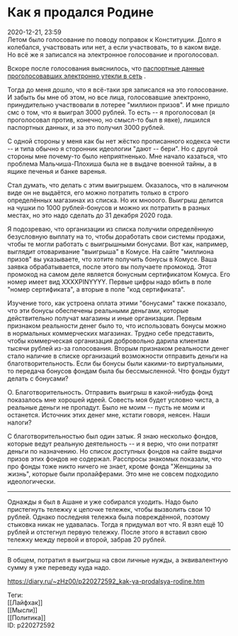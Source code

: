 Как я продался Родине
======================

   
 2020-12-21, 23:59   
  Летом было голосование по поводу поправок к Конституции. Долго я колебался, участвовать или нет, а если участвовать, то в каком виде. Но всё же я записался на электронное голосование и проголосовал.   
   
 Вскоре после голосования выяснилось, что  [паспортные данные проголосовавших электронно утекли в сеть](https://meduza.io/feature/2020/07/09/vlasti-fakticheski-vylozhili-v-otkrytyy-dostup-personalnye-dannye-vseh-internet-izbirateley)  .   
   
 Тогда до меня дошло, что я всё-таки зря записался на это голосование. И забыть бы мне об этом, но все лица, голосовавшие электронно, принудительно участвовали в лотерее "миллион призов". И мне пришло смс о том, что я выиграл 3000 рублей. То есть -- я проголосовал (я проголосовал против, конечно, но смысл-то был в явке), лишился паспортных данных, и за это получил 3000 рублей.   
   
 С одной стороны у меня как бы нет жёстко прописанного кодекса чести -- и типа обычно я сторонник идеологии "дают -- бери". Но с другой стороны мне почему-то было неприятненько. Мне начало казаться, что проблема Мальчиша-Плохиша была не в выдаче военной тайны, а в ящике печенья и банке варенья.   
   
 Стал думать, что делать с этим выигрышем. Оказалось, что в наличном виде он не выдаётся, его можно потратить только в строго определённых магазинах из списка. Но их мнооого. Выигрыш делится на чушки по 1000 рублей-бонусов и можно их потратить в разных местах, но это надо сделать до 31 декабря 2020 года.   
   
 Я подозреваю, что организации из списка получили определённую безусловную выплату на то, чтобы доработать свои системы продажи, чтобы те могли работать с выигрышными бонусами. Вот как, например, выглядит отоваривание "выигрыша" в Комусе. На сайте "миллиона призов" вы указываете, что хотите получить бонусы в Комусе. Ваша заявка обрабатывается, после этого вы получаете промокод. Этот промокод на самом деле является бонусным сертификатом Комуса. Его номер имеет вид XXXXPINYYYY. Первые цифры надо вбить в поле "номер сертификата", а вторые в поле "код сертификата".   
   
 Изучение того, как устроена оплата этими "бонусами" также показало, что эти бонусы обеспечены реальными деньгами, которые действительно получат магазины и иные организации. Первым признаком реальности денег было то, что использовать бонусы можно в нормальных коммерческих магазинах. Трудно себе представить, чтобы коммерческая организация добровольно дарила клиентам тысячи рублей из-за голосования. Вторым признаком реальности денег стало наличие в списке организаций возможности отправить деньги на благотворительность. Если бы бонусы были какими-то виртуальными, то передача бонусов фондам была бы бессмысленной. Что фонды будут делать с бонусами?   
   
 О. Благотворительность. Отправить выигрыш в какой-нибудь фонд показалось мне хорошей идеей. Совесть моя будет условно чиста, а реальные деньги не пропадут. Было не моим -- пусть не моим и останется. Источник этих денег мне, кстати говоря, неясен. Наши налоги?   
   
 С благотворительностью был один затык. Я знаю несколько фондов, которые ведут реальную деятельность -- и я верю, что они потратят деньги по назначению. Но список доступных фондов на сайте выдачи призов этих фондов не содержал. Расспросы знакомых показали, что про фонды тоже никто ничего не знает, кроме фонда "Женщины за жизнь", которые были пролайферами. Это мне не совсем подходило идеологически.   
   
 ***   
   
 Однажды я был в Ашане и уже собирался уходить. Надо было пристегнуть тележку к цепочке тележек, чтобы вызволить свои 10 рублей. Однако последняя тележка была повреждённой, поэтому стыковка никак не удавалась. Тогда я придумал вот что. Я взял ещё 10 рублей и отстегнул первую тележку. После этого я вставил свою тележку между первой и второй, забрав 20 рублей.   
   
 ***   
   
 В общем, потратил я выигрыш на свои личные нужды, а эквивалентную сумму я уже переведу куда надо.   
    
 <https://diary.ru/~zHz00/p220272592_kak-ya-prodalsya-rodine.htm>   
   
 Теги:   
 [[Лайфхак]]   
 [[Мысли]]   
 [[Политика]]   
 ID: p220272592